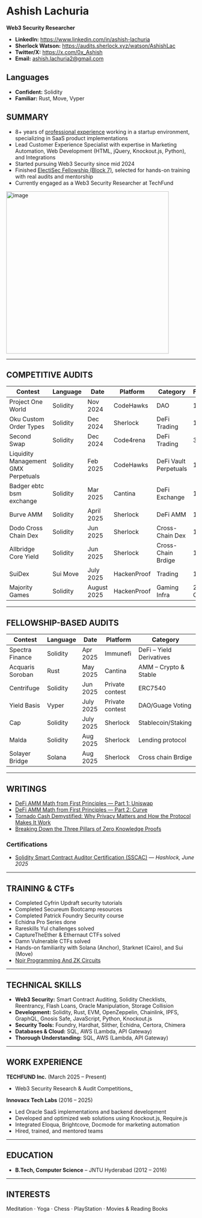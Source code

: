# Ashish Lachuria  
**Web3 Security Researcher**
- **LinkedIn:** https://www.linkedin.com/in/ashish-lachuria  
- **Sherlock Watson:** https://audits.sherlock.xyz/watson/AshishLac  
- **Twitter/X:** https://x.com/0x_Ashish  
- **Email:** ashish.lachuria2@gmail.com  


## Languages

- **Confident:** Solidity  
- **Familiar:** Rust, Move, Vyper



## SUMMARY
- 8+ years of <a href="https://www.linkedin.com/in/ashish-lachuria" target="_blank">professional experience</a> working in a startup environment, specializing in SaaS product implementations
- Lead Customer Experience Specialist with expertise in Marketing Automation, Web Development (HTML, jQuery, Knockout.js, Python), and Integrations  
- Started pursuing Web3 Security since mid 2024
- Finished [ElectiSec Fellowship (Block 7)](https://electisec.com/fellowships), selected for hands-on training with real audits and mentorship
- Currently engaged as a Web3 Security Researcher at TechFund

<img width="432" height="432" alt="image" src="https://github.com/user-attachments/assets/f86989d2-eaee-4009-9608-52895b14380f" />

---

## COMPETITIVE AUDITS
| Contest                             | Language | Date        | Platform   | Category               | Findings |
|-------------------------------------|----------|-------------|------------|------------------------|----------|
| Project One World                   | Solidity | Nov 2024    | CodeHawks  | DAO                    | 1H       |
| Oku Custom Order Types              | Solidity | Dec 2024    | Sherlock   | DeFi Trading           | 1H, 1M   |
| Second Swap                         | Solidity | Dec 2024    | Code4rena  | DeFi Trading           | 3M       |
| Liquidity Management GMX Perpetuals | Solidity | Feb 2025    | CodeHawks  | DeFi Vault Perpetuals  | 1M       |
| Badger ebtc bsm exchange            | Solidity | Mar 2025    | Cantina    | DeFi Exchange          | 1H       |
| Burve AMM            | Solidity | April 2025    | Sherlock    | DeFi AMM          | 1H       |
| Dodo Cross Chain Dex            | Solidity | Jun 2025    | Sherlock    | Cross-Chain Dex     | 1H, 1M       |
| Allbridge Core Yield            | Solidity | Jun 2025    | Sherlock    | Cross-Chain Brdige     | 1M       |
| SuiDex            | Sui Move | July 2025    | HackenProof    | Trading     | 1M       |
| Majority Games            | Solidity | August 2025    | HackenProof    | Gaming Infra     | 2 Criticals       |

---

## FELLOWSHIP-BASED AUDITS
| Contest                   | Language | Date     | Platform  | Category                |
|---------------------------|----------|----------|-----------|-------------------------|
| Spectra Finance           | Solidity | Apr 2025 | Immunefi  | DeFi – Yield Derivatives|
| Acquaris Soroban          | Rust     | May 2025 | Cantina   | AMM – Crypto & Stable   |
| Centrifuge                | Solidity | Jun 2025 | Private contest        | ERC7540                 |
| Yield Basis               | Vyper | July 2025 | Private contest         | DAO/Guage Voting                 |
| Cap                | Solidity | July 2025 | Sherlock         | Stablecoin/Staking                 |
| Malda                | Solidity | Aug 2025 | Sherlock         | Lending protocol                 |
| Solayer Bridge                | Solana | Aug 2025 | Sherlock         | Cross chain Brdige                 |

---

## WRITINGS
- [DeFi AMM Math from First Principles — Part 1: Uniswap](https://techfund.jp/en/media/amm-math-first-principles-part1)
- [DeFi AMM Math from First Principles — Part 2: Curve](https://techfund.jp/en/media/amm-math-first-principles-part2-curve-v1)
- [Tornado Cash Demystified: Why Privacy Matters and How the Protocol Makes It Work](https://techfund.jp/en/media/why-privacy-matters-tornado-cash-demystified)
- [Breaking Down the Three Pillars of Zero Knowledge Proofs](https://techfund.jp/en/media/zero-knowledge-proofs-pillars-explained)

### Certifications
- [Solidity Smart Contract Auditor Certification (SSCAC)](https://certification.hashlock.com/certificate/solidity-smart-contract-developer-certification)  — *Hashlock, June 2025*

---

## TRAINING & CTFs
- Completed Cyfrin Updraft security tutorials  
- Completed Secureum Bootcamp resources  
- Completed Patrick Foundry Security course  
- Echidna Pro Series done  
- Rareskills Yul challenges solved  
- CaptureTheEther & Ethernaut CTFs solved  
- Damn Vulnerable CTFs solved  
- Hands-on familiarity with Solana (Anchor), Starknet (Cairo), and Sui (Move)  
- <a href="https://updraft.cyfrin.io/courses/noir-programming-and-zk-circuits" target="_blank">Noir Programming And ZK Circuits</a>

---

## TECHNICAL SKILLS
- **Web3 Security:** Smart Contract Auditing, Solidity Checklists, Reentrancy, Flash Loans, Oracle Manipulation, Storage Collision  
- **Development:** Solidity, Rust, EVM, OpenZeppelin, Chainlink, IPFS, GraphQL, Gnosis Safe, JavaScript, Python, Knockout.js  
- **Security Tools:** Foundry, Hardhat, Slither, Echidna, Certora, Chimera  
- **Databases & Cloud:** SQL, AWS (Lambda, API Gateway)  
- **Thorough Understanding:** SQL, AWS (Lambda, API Gateway)  

---

## WORK EXPERIENCE

**TECHFUND Inc.** (March 2025 – Present)  
- Web3 Security Research & Audit Competitions_

**Innovacx Tech Labs** (2016 – 2025)  
- Led Oracle SaaS implementations and backend development  
- Developed and optimized web solutions using Knockout.js, Require.js  
- Integrated Eloqua, Brightcove, Docmode for marketing automation  
- Hired, trained, and mentored teams

---

## EDUCATION
- **B.Tech, Computer Science** – JNTU Hyderabad (2012 – 2016)  

---

## INTERESTS
Meditation · Yoga · Chess · PlayStation · Movies & Reading Books
